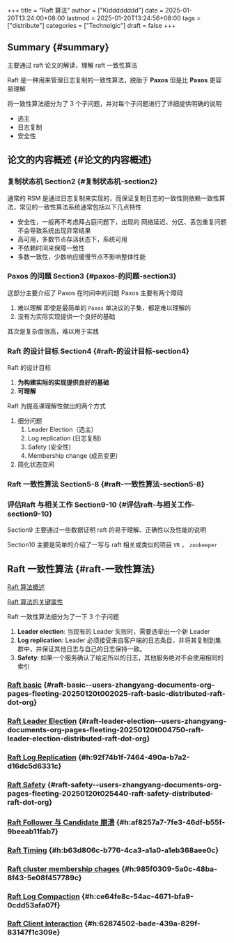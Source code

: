 +++
title = "Raft 算法"
author = ["Kidddddddd"]
date = 2025-01-20T13:24:00+08:00
lastmod = 2025-01-20T13:24:56+08:00
tags = ["distribute"]
categories = ["Technolgic"]
draft = false
+++

## Summary {#summary}

主要通过 raft 论文的解读，理解 raft 一致性算法

Raft 是一种用来管理日志复制的一致性算法，脱胎于 **Paxos** 但是比 **Paxos** 更容易理解

将一致性算法细分为了 3 个子问题，并对每个子问题进行了详细提供明确的说明

-   选主
-   日志复制
-   安全性


## 论文的内容概述 {#论文的内容概述}


### 复制状态机 Section2 {#复制状态机-section2}

通常的 RSM 是通过日志复制来实现的，而保证复制日志的一致性则依赖一致性算法，常见的一致性算法系统通常包括以下几点特性

-   安全性，一般再不考虑拜占庭问题下，出现的 网络延迟、分区、丢包重复问题不会导致系统出现异常结果
-   高可用，多数节点存活状态下，系统可用
-   不依赖时间来保障一致性
-   多数一致性，少数响应缓慢节点不影响整体性能


### Paxos 的问题 Section3 {#paxos-的问题-section3}

这部分主要介绍了 Paxos 在时间中的问题
Paxos 主要有两个障碍

1.  难以理解
    即使是最简单的 `Paxos` 单决议的子集，都是难以理解的
2.  没有为实际实现提供一个良好的基础

其次是复杂度很高，难以用于实践


### Raft 的设计目标 Section4 {#raft-的设计目标-section4}

Raft 的设计目标

1.  **为构建实际的实现提供良好的基础**
2.  **可理解**

Raft 为提高课理解性做出的两个方式

1.  细分问题
    1.  Leader Election（选主）
    2.  Log replication (日志复制)
    3.  Safety (安全性)
    4.  Membership change (成员变更)
2.  简化状态空间


### Raft 一致性算法 Section5-8 {#raft-一致性算法-section5-8}


### 评估Raft 与相关工作   Section9-10 {#评估raft-与相关工作-section9-10}

Section9 主要通过一些数据证明 raft 的易于理解、正确性以及性能的说明

Section10 主要是简单的介绍了一写与 raft 相关或类似的项目 `VR` ， `zookeeper`


## Raft 一致性算法 {#raft-一致性算法}

[Raft 算法概述](/Users/zhangyang/Documents/org/pages/fleeting/20250119T233828--raft-算法概述__distributed_raft.org)

[Raft 算法的关键属性](/Users/zhangyang/Documents/org/pages/fleeting/20250119T234732--raft-算法的关键属性__distributed_raft.org)

Raft 一致性算法细分为了一下 3 个子问题

1.  **Leader election**: 当现有的 Leader 失败时，需要选举出一个新 Leader
2.  **Log replication**: Leader 必须接受来自客户端的日志条目，并将其复制到集群中，并保证其他日志与自己的日志保持一致。
3.  **Safety**: 如果一个服务确认了给定所以的日志，其他服务绝对不会使用相同的索引


### [Raft basic](/Users/zhangyang/Documents/org/pages/fleeting/20250120T002025--raft-basic__distributed_raft.org) {#raft-basic--users-zhangyang-documents-org-pages-fleeting-20250120t002025-raft-basic-distributed-raft-dot-org}


### [Raft Leader Election](/Users/zhangyang/Documents/org/pages/fleeting/20250120T004750--raft-leader-election__distributed_raft.org) {#raft-leader-election--users-zhangyang-documents-org-pages-fleeting-20250120t004750-raft-leader-election-distributed-raft-dot-org}


### [Raft Log Replication](/Users/zhangyang/Documents/org/pages/fleeting/20250120T022250--raft-log-replication__distributed_raft.org) {#h:92f74b1f-7464-490a-b7a2-d16dc5d6331c}


### [Raft Safety](/Users/zhangyang/Documents/org/pages/fleeting/20250120T025440--raft-safety__distributed_raft.org) {#raft-safety--users-zhangyang-documents-org-pages-fleeting-20250120t025440-raft-safety-distributed-raft-dot-org}


### [Raft Follower 与 Candidate 崩溃](/Users/zhangyang/Documents/org/pages/fleeting/20250120T031002--raft-follower-与-candidate-崩溃__raft.org) {#h:af8257a7-7fe3-46df-b55f-9beeab11fab7}


### [Raft Timing](/Users/zhangyang/Documents/org/pages/fleeting/20250120T032307--raft-timing__distributed_raft.org) {#h:b63d806c-b776-4ca3-a1a0-a1eb368aee0c}


### [Raft cluster membership chages](/Users/zhangyang/Documents/org/pages/fleeting/20250120T033303--raft-cluster-membership-chages__distributed_raft.org) {#h:985f0309-5a0c-48ba-8f43-5e08f457789c}


### [Raft Log Compaction](/Users/zhangyang/Documents/org/pages/fleeting/20250120T034759--raft-log-compaction__distributed_raft.org) {#h:ce64fe8c-54ac-4671-bfa9-0cdd53afa07f}


### [Raft Client interaction](/Users/zhangyang/Documents/org/pages/fleeting/20250120T035447--raft-client-interaction__distributed_raft.org) {#h:62874502-bade-439a-829f-83147f1c309e}
